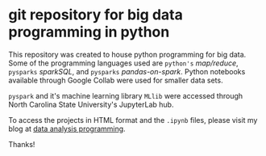 # git repository for big data programming in python

This repository was created to house python programming for big data. Some of the programming languages used are `python's` *map/reduce*, `pysparks` *sparkSQL*, and `pysparks` *pandas-on-spark*.  Python notebooks available through Google Collab were used for smaller data sets.

`pyspark` and it's machine learning library `MLlib` were accessed through North Carolina State University's JupyterLab hub.

To access the projects in HTML format and the `.ipynb` files, please visit my blog at [data analysis programming](https://bphigg.github.io/).

Thanks!
